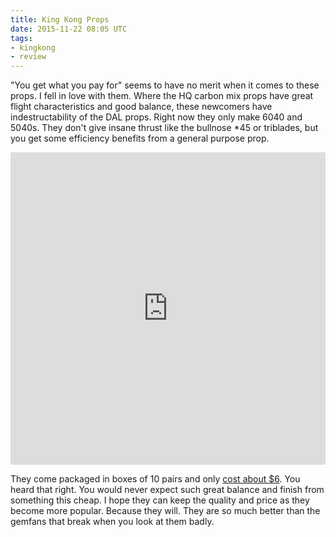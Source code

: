 ```yaml
---
title: King Kong Props
date: 2015-11-22 08:05 UTC
tags:
- kingkong
- review
---
```


"You get what you pay for" seems to have no merit when it comes to these props. I fell in love with them. Where the HQ carbon mix props have great flight characteristics and good balance, these newcomers have indestructability of the DAL props. Right now they only make 6040 and 5040s. They don't give insane thrust like the bullnose *45 or triblades, but you get some efficiency benefits from a general purpose prop.

<p>
<iframe width="100%" height="500" src="https://www.youtube.com/embed/ltS4gRZUdRA" frameborder="0" allowfullscreen>
<a href="https://www.youtube.com/watch?v=ltS4gRZUdRA">King Kong Props Raw</a></iframe>
</p>

They come packaged in boxes of 10 pairs and only [cost about $6](http://www.banggood.com/KINGKONG-6040-Propellers-CW-CCW-10-Pairs-For-QAV250-RC-Multirotors-p-988179.html). You heard that right. You would never expect such great balance and finish from something this cheap. I hope they can keep the quality and price as they become more popular. Because they will. They are so much better than the gemfans that break when you look at them badly.

